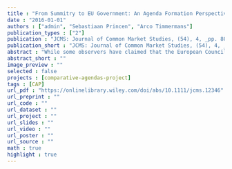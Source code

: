 ```yaml
---
title : "From Summitry to EU Government: An Agenda Formation Perspective on the European Council"
date : "2016-01-01"
authors : ["admin", "Sebastiaan Princen", "Arco Timmermans"]
publication_types : ["2"]
publication : "JCMS: Journal of Common Market Studies, (54), 4, _pp. 809--825_, https://doi.org/10.1111/jcms.12346"
publication_short : "JCMS: Journal of Common Market Studies, (54), 4, _pp. 809--825_, https://doi.org/10.1111/jcms.12346"
abstract : "While some observers have claimed that the European Council has become the key institution in European Union politics, others have argued that the Council's role has remained relatively stable over time. In this article, we argue that an analysis of agenda formation dynamics in the European Council may help us understand better how the European Council works and how its role has evolved over time. Building on theories of agenda-setting, we identify two ideal-typical modes of agenda formation: selective targeting and routine monitoring. Based on a comprehensive dataset of coded European Council Conclusions in the period 1975–2011, we show that the substantive content of the European Council agenda shows little change over time. However, in terms of agenda formation dynamics, we find a marked shift toward routine monitoring of issues. This supports the claim that the European Council is developing into the EU's de facto government."
abstract_short : ""
image_preview : ""
selected : false
projects : [comparative-agendas-project]
tags : [CAP]
url_pdf : "https://onlinelibrary.wiley.com/doi/abs/10.1111/jcms.12346"
url_preprint : ""
url_code : ""
url_dataset : ""
url_project : ""
url_slides : ""
url_video : ""
url_poster : ""
url_source : ""
math : true
highlight : true
---
```

